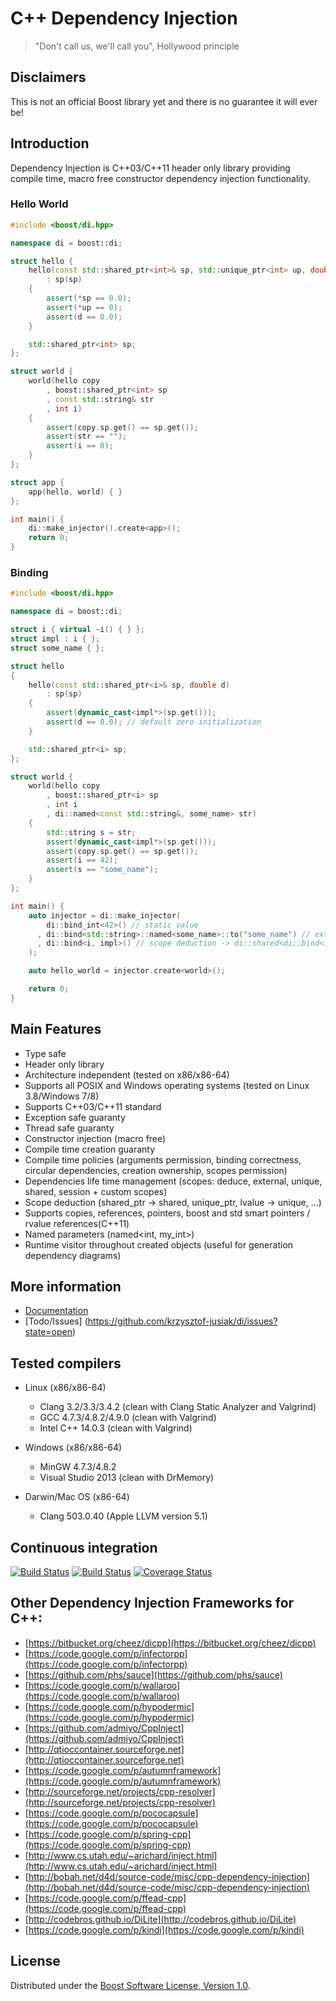 # C++ Dependency Injection
> "Don't call us, we'll call you", Hollywood principle

## Disclaimers
This is not an official Boost library yet and there is no guarantee it will ever be!

## Introduction
Dependency Injection is C++03/C++11 header only library providing compile time, macro free constructor dependency injection functionality.

### Hello World

```cpp
#include <boost/di.hpp>

namespace di = boost::di;

struct hello {
    hello(const std::shared_ptr<int>& sp, std::unique_ptr<int> up, double d)
        : sp(sp)
    {
        assert(*sp == 0.0);
        assert(*up == 0);
        assert(d == 0.0);
    }

    std::shared_ptr<int> sp;
};

struct world {
    world(hello copy
        , boost::shared_ptr<int> sp
        , const std::string& str
        , int i)
    {
        assert(copy.sp.get() == sp.get());
        assert(str == "");
        assert(i == 0);
    }
};

struct app {
    app(hello, world) { }
};

int main() {
    di::make_injector().create<app>();
    return 0;
}
```

### Binding
```cpp
#include <boost/di.hpp>

namespace di = boost::di;

struct i { virtual ~i() { } };
struct impl : i { };
struct some_name { };

struct hello
{
    hello(const std::shared_ptr<i>& sp, double d)
        : sp(sp)
    {
        assert(dynamic_cast<impl*>(sp.get()));
        assert(d == 0.0); // default zero initialization
    }

    std::shared_ptr<i> sp;
};

struct world {
    world(hello copy
        , boost::shared_ptr<i> sp
        , int i
        , di::named<const std::string&, some_name> str)
    {
        std::string s = str;
        assert(dynamic_cast<impl*>(sp.get()));
        assert(copy.sp.get() == sp.get());
        assert(i == 42);
        assert(s == "some_name");
    }
};

int main() {
    auto injector = di::make_injector(
        di::bind_int<42>() // static value
      , di::bind<std::string>::named<some_name>::to("some_name") // external value
      , di::bind<i, impl>() // scope deduction -> di::shared<di::bind<i, impl>>
    );

    auto hello_world = injector.create<world>();

    return 0;
}
```

## Main Features
* Type safe
* Header only library
* Architecture independent (tested on x86/x86-64)
* Supports all POSIX and Windows operating systems (tested on Linux 3.8/Windows 7/8)
* Supports C++03/C++11 standard
* Exception safe guaranty
* Thread safe guaranty
* Constructor injection (macro free)
* Compile time creation guaranty
* Compile time policies (arguments permission, binding correctness, circular dependencies, creation ownership, scopes permission)
* Dependencies life time management (scopes: deduce, external, unique, shared, session + custom scopes)
* Scope deduction (shared\_ptr -> shared, unique\_ptr, lvalue -> unique, ...)
* Supports copies, references, pointers, boost and std smart pointers / rvalue references(C++11)
* Named parameters (named\<int, my\_int\>)
* Runtime visitor throughout created objects (useful for generation dependency diagrams)

## More information
* [Documentation](http://krzysztof-jusiak.github.com/di)
* [Todo/Issues] (https://github.com/krzysztof-jusiak/di/issues?state=open)

## Tested compilers
* Linux (x86/x86-64)
   * Clang 3.2/3.3/3.4.2 (clean with Clang Static Analyzer and Valgrind)
   * GCC 4.7.3/4.8.2/4.9.0 (clean with Valgrind)
   * Intel C++ 14.0.3 (clean with Valgrind)

* Windows (x86/x86-64)
   * MinGW 4.7.3/4.8.2
   * Visual Studio 2013 (clean with DrMemory)

* Darwin/Mac OS (x86-64)
   * Clang 503.0.40 (Apple LLVM version 5.1)

## Continuous integration
[![Build Status](https://travis-ci.org/krzysztof-jusiak/di.png?branch=master)](https://travis-ci.org/krzysztof-jusiak/di)
[![Build Status](https://ci.appveyor.com/api/projects/status/1il4knxh7tq9o5ic)](https://ci.appveyor.com/project/krzysztof-jusiak/di)
[![Coverage Status](https://coveralls.io/repos/krzysztof-jusiak/di/badge.png?branch=master)](https://coveralls.io/r/krzysztof-jusiak/di?branch=master)

## Other Dependency Injection Frameworks for C++:
 * [https://bitbucket.org/cheez/dicpp](https://bitbucket.org/cheez/dicpp)
 * [https://code.google.com/p/infectorpp](https://code.google.com/p/infectorpp)
 * [https://github.com/phs/sauce](https://github.com/phs/sauce)
 * [https://code.google.com/p/wallaroo](https://code.google.com/p/wallaroo)
 * [https://code.google.com/p/hypodermic](https://code.google.com/p/hypodermic)
 * [https://github.com/admiyo/CppInject](https://github.com/admiyo/CppInject)
 * [http://qtioccontainer.sourceforge.net](http://qtioccontainer.sourceforge.net)
 * [https://code.google.com/p/autumnframework](https://code.google.com/p/autumnframework)
 * [http://sourceforge.net/projects/cpp-resolver](http://sourceforge.net/projects/cpp-resolver)
 * [https://code.google.com/p/pococapsule](https://code.google.com/p/pococapsule)
 * [https://code.google.com/p/spring-cpp](https://code.google.com/p/spring-cpp)
 * [http://www.cs.utah.edu/~arichard/inject.html](http://www.cs.utah.edu/~arichard/inject.html)
 * [http://bobah.net/d4d/source-code/misc/cpp-dependency-injection](http://bobah.net/d4d/source-code/misc/cpp-dependency-injection)
 * [https://code.google.com/p/ffead-cpp](https://code.google.com/p/ffead-cpp)
 * [http://codebros.github.io/DiLite](http://codebros.github.io/DiLite)
 * [https://code.google.com/p/kindi](https://code.google.com/p/kindi)

## License
Distributed under the [Boost Software License, Version 1.0](http://www.boost.org/LICENSE_1_0.txt).

